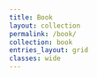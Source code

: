 ```yaml
---
title: Book
layout: collection
permalink: /book/
collection: book
entries_layout: grid
classes: wide
---
```

